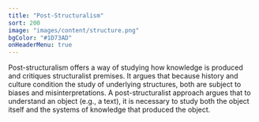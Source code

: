 ```yaml
---
title: "Post-Structuralism"
sort: 200
image: "images/content/structure.png"
bgColor: "#1D73AD"
onHeaderMenu: true
---
```


Post-structuralism offers a way of studying how knowledge is produced and critiques structuralist premises. It argues that because history and culture condition the study of underlying structures, both are subject to biases and misinterpretations. A post-structuralist approach argues that to understand an object (e.g., a text), it is necessary to study both the object itself and the systems of knowledge that produced the object.